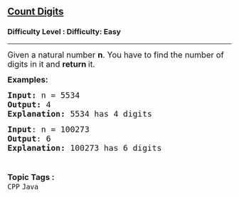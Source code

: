 <h2><a href="https://www.geeksforgeeks.org/problems/count-digits-1606889545/1?_gl=1*1ffywsi*_up*MQ..*_gs*MQ..&gclid=CjwKCAjwuIbBBhBvEiwAsNypvcmsjO8Ng4lXKYZINzPR4bVZUcupw4PaZhdNVVUzu5Rr0GcKj94QGBoCk5kQAvD_BwE&gbraid=0AAAAAC9yBkBZ7WmoeqGfHQqOI_boNP7hg">Count Digits</a></h2><h3>Difficulty Level : Difficulty: Easy</h3><hr><div class="problems_problem_content__Xm_eO"><p><span style="font-size: 18px;">Given a natural number <strong>n</strong>. You have to find the number of digits in it and <strong>return </strong>it.</span></p>
<p><span style="font-size: 18px;"><strong>Examples:</strong></span></p>
<pre><span style="font-size: 18px;"><strong>Input: </strong>n = 5534
<strong>Output: </strong>4 <strong>
Explanation: </strong>5534 has 4 digits</span></pre>
<pre><span style="font-size: 18px;"><strong>Input</strong>: n = 100273
<strong>Output</strong>: 6
<strong>Explanation: </strong>100273 has 6 digits</span></pre></div><br><p><span style=font-size:18px><strong>Topic Tags : </strong><br><code>CPP</code>&nbsp;<code>Java</code>&nbsp;
